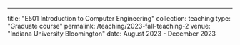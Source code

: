 ---
title: "E501 Introduction to Computer Engineering"
collection: teaching
type: "Graduate course"
permalink: /teaching/2023-fall-teaching-2
venue: "Indiana University Bloomington"
date: August 2023 - December 2023 
